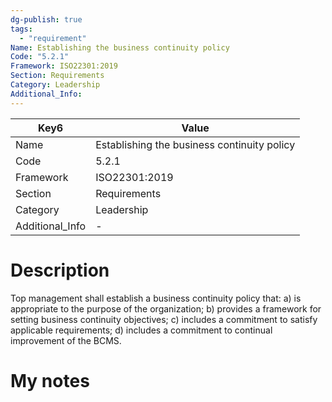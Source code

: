 ```yaml
---
dg-publish: true
tags:
  - "requirement"
Name: Establishing the business continuity policy
Code: "5.2.1"
Framework: ISO22301:2019
Section: Requirements
Category: Leadership
Additional_Info: 
---
```


<div><table class="dataview table-view-table"><thead class="table-view-thead"><tr class="table-view-tr-header"><th class="table-view-th"><span>Key</span><span class="dataview small-text">6</span></th><th class="table-view-th"><span>Value</span></th></tr></thead><tbody class="table-view-tbody"><tr><td><span>Name</span></td><td><span>Establishing the business continuity policy</span></td></tr><tr><td><span>Code</span></td><td><span>5.2.1</span></td></tr><tr><td><span>Framework</span></td><td><span>ISO22301:2019</span></td></tr><tr><td><span>Section</span></td><td><span>Requirements</span></td></tr><tr><td><span>Category</span></td><td><span>Leadership</span></td></tr><tr><td><span>Additional_Info</span></td><td><span>-</span></td></tr></tbody></table></div>

# Description

Top management shall establish a business continuity policy that: a) is appropriate to the purpose of the organization; b) provides a framework for setting business continuity objectives; c) includes a commitment to satisfy applicable requirements; d) includes a commitment to continual improvement of the BCMS. 

# My notes

